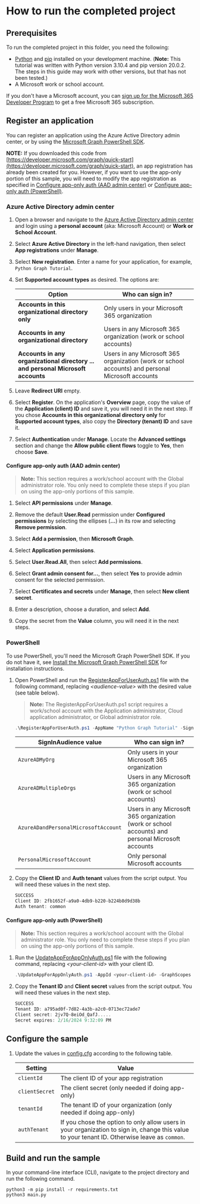 # How to run the completed project

## Prerequisites

To run the completed project in this folder, you need the following:

- [Python](https://www.python.org/) and [pip](https://pip.pypa.io/en/stable/) installed on your development machine. (**Note:** This tutorial was written with Python version 3.10.4 and pip version 20.0.2. The steps in this guide may work with other versions, but that has not been tested.)
- A Microsoft work or school account.

If you don't have a Microsoft account, you can [sign up for the Microsoft 365 Developer Program](https://developer.microsoft.com/microsoft-365/dev-program) to get a free Microsoft 365 subscription.

## Register an application

You can register an application using the Azure Active Directory admin center, or by using the [Microsoft Graph PowerShell SDK](https://docs.microsoft.com/graph/powershell/get-started).

**NOTE:** If you downloaded this code from [https://developer.microsoft.com/graph/quick-start](https://developer.microsoft.com/graph/quick-start), an app registration has already been created for you. However, if you want to use the app-only portion of this sample, you will need to modify the app registration as specified in [Configure app-only auth (AAD admin center)](#configure-app-only-auth-aad-admin-center) or [Configure app-only auth (PowerShell)](#configure-app-only-auth-powershell).

### Azure Active Directory admin center

1. Open a browser and navigate to the [Azure Active Directory admin center](https://aad.portal.azure.com) and login using a **personal account** (aka: Microsoft Account) or **Work or School Account**.

1. Select **Azure Active Directory** in the left-hand navigation, then select **App registrations** under **Manage**.

1. Select **New registration**. Enter a name for your application, for example, `Python Graph Tutorial`.

1. Set **Supported account types** as desired. The options are:

    | Option | Who can sign in? |
    |--------|------------------|
    | **Accounts in this organizational directory only** | Only users in your Microsoft 365 organization |
    | **Accounts in any organizational directory** | Users in any Microsoft 365 organization (work or school accounts) |
    | **Accounts in any organizational directory ... and personal Microsoft accounts** | Users in any Microsoft 365 organization (work or school accounts) and personal Microsoft accounts |

1. Leave **Redirect URI** empty.

1. Select **Register**. On the application's **Overview** page, copy the value of the **Application (client) ID** and save it, you will need it in the next step. If you chose **Accounts in this organizational directory only** for **Supported account types**, also copy the **Directory (tenant) ID** and save it.

1. Select **Authentication** under **Manage**. Locate the **Advanced settings** section and change the **Allow public client flows** toggle to **Yes**, then choose **Save**.

#### Configure app-only auth (AAD admin center)

> **Note:** This section requires a work/school account with the Global administrator role. You only need to complete these steps if you plan on using the app-only portions of this sample.

1. Select **API permissions** under **Manage**.

1. Remove the default **User.Read** permission under **Configured permissions** by selecting the ellipses (**...**) in its row and selecting **Remove permission**.

1. Select **Add a permission**, then **Microsoft Graph**.

1. Select **Application permissions**.

1. Select **User.Read.All**, then select **Add permissions**.

1. Select **Grant admin consent for...**, then select **Yes** to provide admin consent for the selected permission.

1. Select **Certificates and secrets** under **Manage**, then select **New client secret**.

1. Enter a description, choose a duration, and select **Add**.

1. Copy the secret from the **Value** column, you will need it in the next steps.

### PowerShell

To use PowerShell, you'll need the Microsoft Graph PowerShell SDK. If you do not have it, see [Install the Microsoft Graph PowerShell SDK](https://docs.microsoft.com/graph/powershell/installation) for installation instructions.

1. Open PowerShell and run the [RegisterAppForUserAuth.ps1](RegisterAppForUserAuth.ps1) file with the following command, replacing *&lt;audience-value&gt;* with the desired value (see table below).

    > **Note:** The RegisterAppForUserAuth.ps1 script requires a work/school account with the Application administrator, Cloud application administrator, or Global administrator role.

    ```powershell
    .\RegisterAppForUserAuth.ps1 -AppName "Python Graph Tutorial" -SignInAudience <audience-value>
    ```

    | SignInAudience value | Who can sign in? |
    |----------------------|------------------|
    | `AzureADMyOrg` | Only users in your Microsoft 365 organization |
    | `AzureADMultipleOrgs` | Users in any Microsoft 365 organization (work or school accounts) |
    | `AzureADandPersonalMicrosoftAccount` | Users in any Microsoft 365 organization (work or school accounts) and personal Microsoft accounts |
    | `PersonalMicrosoftAccount` | Only personal Microsoft accounts |

1. Copy the **Client ID** and **Auth tenant** values from the script output. You will need these values in the next step.

    ```powershell
    SUCCESS
    Client ID: 2fb1652f-a9a0-4db9-b220-b224b8d9d38b
    Auth tenant: common
    ```

#### Configure app-only auth (PowerShell)

> **Note:** This section requires a work/school account with the Global administrator role. You only need to complete these steps if you plan on using the app-only portions of this sample.

1. Run the [UpdateAppForAppOnlyAuth.ps1](UpdateAppForAppOnlyAuth.ps1) file with the following command, replacing *&lt;your-client-id&gt;* with your client ID.

    ```powershell
    .\UpdateAppForAppOnlyAuth.ps1 -AppId <your-client-id> -GraphScopes "User.Read.All"
    ```

1. Copy the **Tenant ID** and **Client secret** values from the script output. You will need these values in the next step.

    ```powershell
    SUCCESS
    Tenant ID: a795ad0f-7d82-4a3b-a2c0-0713ec72ade7
    Client secret: 2jv7Q~8eiOd_QafJ.....
    Secret expires: 2/16/2024 9:32:09 PM
    ```

## Configure the sample

1. Update the values in [config.cfg](./graphtutorial/config.cfg) according to the following table.

    | Setting | Value |
    |---------|-------|
    | `clientId` | The client ID of your app registration |
    | `clientSecret` | The client secret (only needed if doing app-only) |
    | `tenantId` | The tenant ID of your organization (only needed if doing app-only) |
    | `authTenant` | If you chose the option to only allow users in your organization to sign in, change this value to your tenant ID. Otherwise leave as `common`. |

## Build and run the sample

In your command-line interface (CLI), navigate to the project directory and run the following command.

```Shell
python3 -m pip install -r requirements.txt
python3 main.py
```
